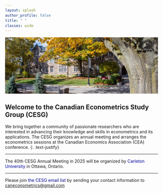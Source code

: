 ```yaml
---
layout: splash
author_profile: false
title: " "
classes: wide
---
```


![](assets/images/landing.jpg)

## Welcome to the Canadian Econometrics Study Group (CESG)

We bring together a community of passionate researchers who are interested in advancing their knowledge and skills in econometrics and its applications. The CESG organizes an annual meeting and arranges the econometrics sessions at the Canadian Economics Association (CEA) conference.
{: .text-justify}

----
<!--
The 39th CESG Annual Meeting will be held in Toronto, Ontario on **October 25-27, 2024**. The conference will be organized by  <span style="color:#000099">York University</span>. See the [details](/annualMeeting/current/details/).	

----
-->
The 40th CESG Annual Meeting in 2025 will be organized by <span style="color:#000099">Carleton University</span> in Ottawa, Ontario. 

----

Please join <span style="color: darkblue;">the CESG email list</span> by sending your contact information to <a href="mailto:caneconometrics@gmail.com">caneconometrics@gmail.com</a>
